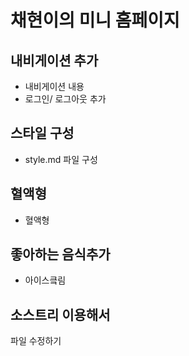 # 채현이의 미니 홈페이지

## 내비게이션 추가

- 내비게이션 내용
- 로그인/ 로그아웃 추가

## 스타일 구성

- style.md 파일 구성

## 혈액형

- 혈액형

## 좋아하는 음식추가

- 아이스킄림

## 소스트리 이용해서

파일 수정하기
